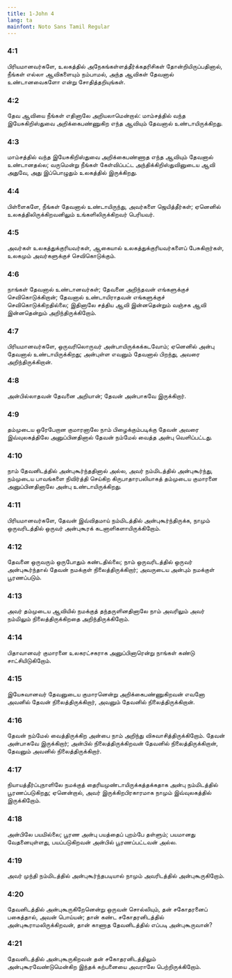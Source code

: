 ```yaml
---
title: 1-John 4
lang: ta
mainfont: Noto Sans Tamil Regular
---
```


###  4:1

பிரியமானவர்களே, உலகத்தில் அநேகங்கள்ளத்தீர்க்கதரிசிகள் தோன்றியிருப்பதினால், நீங்கள் எல்லா ஆவிகளையும் நம்பாமல், அந்த ஆவிகள் தேவனால் உண்டானவைகளோ என்று சோதித்தறியுங்கள்.

###  4:2

தேவ ஆவியை நீங்கள் எதினாலே அறியலாமென்றால்: மாம்சத்தில் வந்த இயேசுகிறிஸ்துவை அறிக்கைபண்ணுகிற எந்த ஆவியும் தேவனால் உண்டாயிருக்கிறது.

###  4:3

மாம்சத்தில் வந்த இயேசுகிறிஸ்துவை அறிக்கைபண்ணாத எந்த ஆவியும் தேவனால் உண்டானதல்ல; வருமென்று நீங்கள் கேள்விப்பட்ட அந்திக்கிறிஸ்துவினுடைய ஆவி அதுவே, அது இப்பொழுதும் உலகத்தில் இருக்கிறது.

###  4:4

பிள்ளைகளே, நீங்கள் தேவனால் உண்டாயிருந்து, அவர்களை ஜெயித்தீர்கள்; ஏனெனில் உலகத்திலிருக்கிறவனிலும் உங்களிலிருக்கிறவர் பெரியவர்.

###  4:5

அவர்கள் உலகத்துக்குரியவர்கள், ஆகையால் உலகத்துக்குரியவர்களைப் பேசுகிறார்கள், உலகமும் அவர்களுக்குச் செவிகொடுக்கும்.

###  4:6

நாங்கள் தேவனால் உண்டானவர்கள்; தேவனை அறிந்தவன் எங்களுக்குச் செவிகொடுக்கிறான்; தேவனால் உண்டாயிராதவன் எங்களுக்குச் செவிகொடுக்கிறதில்லை; இதினாலே சத்திய ஆவி இன்னதென்றும் வஞ்சக ஆவி இன்னதென்றும் அறிந்திருக்கிறோம்.

###  4:7

பிரியமானவர்களே, ஒருவரிலொருவர் அன்பாயிருக்கக்கடவோம்; ஏனெனில் அன்பு தேவனால் உண்டாயிருக்கிறது; அன்புள்ள எவனும் தேவனால் பிறந்து, அவரை அறிந்திருக்கிறான்.

###  4:8

அன்பில்லாதவன் தேவனை அறியான்; தேவன் அன்பாகவே இருக்கிறார்.

###  4:9

தம்முடைய ஒரேபேறான குமாரனாலே நாம் பிழைக்கும்படிக்கு தேவன் அவரை இவ்வுலகத்திலே அனுப்பினதினால் தேவன் நம்மேல் வைத்த அன்பு வெளிப்பட்டது.

###  4:10

நாம் தேவனிடத்தில் அன்புகூர்ந்ததினால் அல்ல, அவர் நம்மிடத்தில் அன்புகூர்ந்து, நம்முடைய பாவங்களை நிவிர்த்தி செய்கிற கிருபாதாரபலியாகத் தம்முடைய குமாரனை அனுப்பினதினாலே அன்பு உண்டாயிருக்கிறது.

###  4:11

பிரியமானவர்களே, தேவன் இவ்விதமாய் நம்மிடத்தில் அன்புகூர்ந்திருக்க, நாமும் ஒருவரிடத்தில் ஒருவர் அன்புகூரக் கடனாளிகளாயிருக்கிறோம்.

###  4:12

தேவனை ஒருவரும் ஒருபோதும் கண்டதில்லை; நாம் ஒருவரிடத்தில் ஒருவர் அன்புகூர்ந்தால் தேவன் நமக்குள் நிலைத்திருக்கிறார்; அவருடைய அன்பும் நமக்குள் பூரணப்படும்.

###  4:13

அவர் தம்முடைய ஆவியில் நமக்குத் தந்தருளினதினாலே நாம் அவரிலும் அவர் நம்மிலும் நிலைத்திருக்கிறதை அறிந்திருக்கிறோம்.

###  4:14

பிதாவானவர் குமாரனை உலகரட்சகராக அனுப்பினாரென்று நாங்கள் கண்டு சாட்சியிடுகிறோம்.

###  4:15

இயேசுவானவர் தேவனுடைய குமாரனென்று அறிக்கைபண்ணுகிறவன் எவனோ அவனில் தேவன் நிலைத்திருக்கிறார், அவனும் தேவனில் நிலைத்திருக்கிறான்.

###  4:16

தேவன் நம்மேல் வைத்திருக்கிற அன்பை நாம் அறிந்து விசுவாசித்திருக்கிறோம். தேவன் அன்பாகவே இருக்கிறார்; அன்பில் நிலைத்திருக்கிறவன் தேவனில் நிலைத்திருக்கிறான், தேவனும் அவனில் நிலைத்திருக்கிறார்.

###  4:17

நியாயத்தீர்ப்புநாளிலே நமக்குத் தைரியமுண்டாயிருக்கத்தக்கதாக அன்பு நம்மிடத்தில் பூரணப்படுகிறது; ஏனென்றால், அவர் இருக்கிறபிரகாரமாக நாமும் இவ்வுலகத்தில் இருக்கிறோம்.

###  4:18

அன்பிலே பயமில்லை; பூரண அன்பு பயத்தைப் புறம்பே தள்ளும்; பயமானது வேதனையுள்ளது, பயப்படுகிறவன் அன்பில் பூரணப்பட்டவன் அல்ல.

###  4:19

அவர் முந்தி நம்மிடத்தில் அன்புகூர்ந்தபடியால் நாமும் அவரிடத்தில் அன்புகூருகிறோம்.

###  4:20

தேவனிடத்தில் அன்புகூருகிறேனென்று ஒருவன் சொல்லியும், தன் சகோதரனைப் பகைத்தால், அவன் பொய்யன்; தான் கண்ட சகோதரனிடத்தில் அன்புகூராமலிருக்கிறவன், தான் காணாத தேவனிடத்தில் எப்படி அன்புகூருவான்?

###  4:21

தேவனிடத்தில் அன்புகூருகிறவன் தன் சகோதரனிடத்திலும் அன்புகூரவேண்டுமென்கிற இந்தக் கற்பனையை அவராலே பெற்றிருக்கிறோம்.


